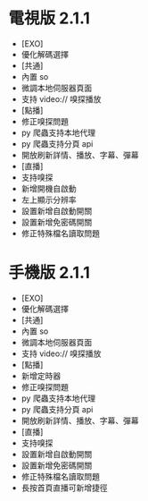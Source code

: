 # 電視版 2.1.1

* [EXO]
* 優化解碼選擇
* [共通]
* 內置 so
* 微調本地伺服器頁面
* 支持 video:// 嗅探播放
* [點播]
* 修正嗅探問題
* py 爬蟲支持本地代理
* py 爬蟲支持分頁 api
* 開放刷新詳情、播放、字幕、彈幕
* [直播]
* 支持嗅探
* 新增開機自啟動
* 左上顯示分辨率
* 設置新增自啟動開關
* 設置新增免密碼開關
* 修正特殊檔名讀取問題

# 手機版 2.1.1

* [EXO]
* 優化解碼選擇
* [共通]
* 內置 so
* 微調本地伺服器頁面
* 支持 video:// 嗅探播放
* [點播]
* 新增定時器
* 修正嗅探問題
* py 爬蟲支持本地代理
* py 爬蟲支持分頁 api
* 開放刷新詳情、播放、字幕、彈幕
* [直播]
* 支持嗅探
* 設置新增自啟動開關
* 設置新增免密碼開關
* 修正特殊檔名讀取問題
* 長按首頁直播可新增捷徑